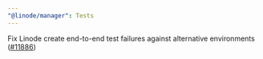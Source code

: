 ```yaml
---
"@linode/manager": Tests
---
```


Fix Linode create end-to-end test failures against alternative environments ([#11886](https://github.com/linode/manager/pull/11886))
